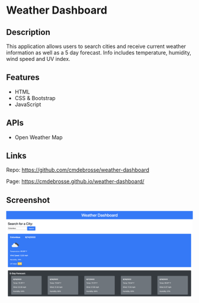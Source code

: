 # Weather Dashboard

## Description

This application allows users to search cities and receive current weather information as well as a 5 day forecast. Info includes temperature, humidity, wind speed and UV index.

## Features

- HTML
- CSS & Bootstrap
- JavaScript

## APIs

- Open Weather Map

## Links

Repo: https://github.com/cmdebrosse/weather-dashboard

Page: https://cmdebrosse.github.io/weather-dashboard/

## Screenshot

<img width="1440" alt="Screen Shot of application displaying weather data for Columbus, OH" src="./WeatherDashboard-screenshot.png">
